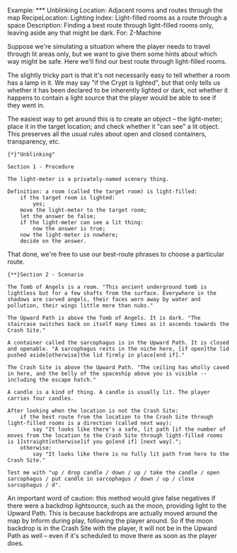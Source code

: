 Example: *** Unblinking
Location: Adjacent rooms and routes through the map
RecipeLocation: Lighting
Index: Light-filled rooms as a route through a space
Description: Finding a best route through light-filled rooms only, leaving aside any that might be dark.
For: Z-Machine

  
Suppose we're simulating a situation where the player needs to travel through lit areas only, but we want to give them some hints about which way might be safe. Here we'll find our best route through light-filled rooms.

  
The slightly tricky part is that it's not necessarily easy to tell whether a room has a lamp in it. We may say "if the Crypt is lighted", but that only tells us whether it has been declared to be inherently lighted or dark, not whether it happens to contain a light source that the player would be able to see if they went in.

  
The easiest way to get around this is to create an object – the light-meter; place it in the target location; and check whether it "can see" a lit object. This preserves all the usual rules about open and closed containers, transparency, etc.

  

``` inform7
{*}"Unblinking"

Section 1 - Procedure

The light-meter is a privately-named scenery thing.

Definition: a room (called the target room) is light-filled:
	if the target room is lighted:
		yes;
	move the light-meter to the target room;
	let the answer be false;
	if the light-meter can see a lit thing:
		now the answer is true;
	now the light-meter is nowhere;
	decide on the answer.
```

  
That done, we're free to use our best-route phrases to choose a particular route.

  

``` inform7
{**}Section 2 - Scenario

The Tomb of Angels is a room. "This ancient underground tomb is lightless but for a few shafts from the surface. Everywhere in the shadows are carved angels, their faces worn away by water and pollution, their wings little more than nubs."

The Upward Path is above the Tomb of Angels. It is dark. "The staircase switches back on itself many times as it ascends towards the Crash Site."

A container called the sarcophagus is in the Upward Path. It is closed and openable. "A sarcophagus rests in the niche here, [if open]the lid pushed aside[otherwise]the lid firmly in place[end if]."

The Crash Site is above the Upward Path. "The ceiling has wholly caved in here, and the belly of the spaceship above you is visible -- including the escape hatch."

A candle is a kind of thing. A candle is usually lit. The player carries four candles.

After looking when the location is not the Crash Site:
	if the best route from the location to the Crash Site through light-filled rooms is a direction (called next way):
		say "It looks like there's a safe, lit path [if the number of moves from the location to the Crash Site through light-filled rooms is 1]straight[otherwise]if you go[end if] [next way].";
	otherwise:
		say "It looks like there is no fully lit path from here to the Crash Site."

Test me with "up / drop candle / down / up / take the candle / open sarcophagus / put candle in sarcophagus / down / up / close sarcophagus / d".
```

  
An important word of caution: this method would give false negatives if there were a backdrop lightsource, such as the moon, providing light to the Upward Path. This is because backdrops are actually moved around the map by Inform during play, following the player around. So if the moon backdrop is in the Crash Site with the player, it will not be in the Upward Path as well – even if it's scheduled to move there as soon as the player does.

